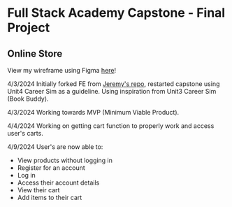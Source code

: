 # Full Stack Academy Capstone - Final Project
## Online Store

View my wireframe using Figma [here](https://www.figma.com/file/gaF3tD8S8R3tP2W4P4gk8C/jay-brdy's-Wireframe-for-Capstone-Project?type=whiteboard&node-id=0%3A1&t=cKUICFxSR8Jok0he-1)!


4/3/2024 Initially forked FE from [Jeremy's repo](https://github.com/FullstackAcademy/2302-ACC-Capstone-FE), restarted capstone using Unit4 Career Sim as a guideline. Using inspiration from Unit3 Career Sim (Book Buddy). 

4/3/2024 Working towards MVP (Minimum Viable Product).

4/4/2024 Working on getting cart function to properly work and access user's carts. 

4/9/2024 User's are now able to:
* View products without logging in
* Register for an account
* Log in
* Access their account details
* View their cart
* Add items to their cart